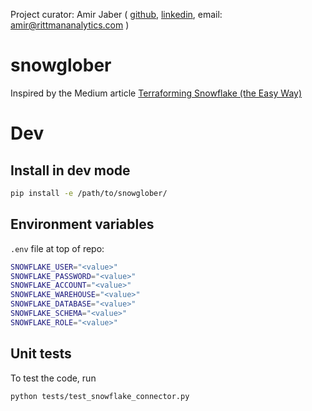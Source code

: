 Project curator: Amir Jaber ( [github](https://github.com/Terroface), [linkedin](https://www.linkedin.com/in/amirjaber/), email: amir@rittmananalytics.com )

# snowglober
Inspired by the Medium article [Terraforming Snowflake (the Easy Way)](https://medium.com/opendoor-labs/terraforming-snowflake-the-easy-way-a87c2750531b)

# Dev
## Install in dev mode
```bash
pip install -e /path/to/snowglober/   
```

## Environment variables

`.env` file at top of repo:
```bash
SNOWFLAKE_USER="<value>"
SNOWFLAKE_PASSWORD="<value>"
SNOWFLAKE_ACCOUNT="<value>"
SNOWFLAKE_WAREHOUSE="<value>"
SNOWFLAKE_DATABASE="<value>"
SNOWFLAKE_SCHEMA="<value>"
SNOWFLAKE_ROLE="<value>"
```

## Unit tests
To test the code, run

```bash
python tests/test_snowflake_connector.py
```